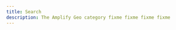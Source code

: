 ```yaml
---
title: Search
description: The Amplify Geo category fixme fixme fixme fixme
---
```


<inline-fragment platform="js" src="~/lib/geo/fragments/js/search.md"></inline-fragment>
